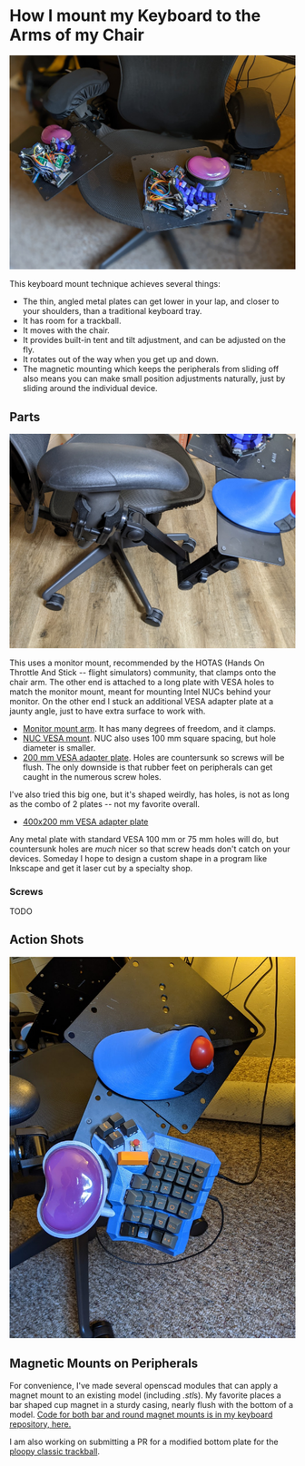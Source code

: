 # How I mount my Keyboard to the Arms of my Chair

![Facing the chair, keyboard and wrist rests magnetically attached to mount](images/facing-with-rests.jpg)

This keyboard mount technique achieves several things:

* The thin, angled metal plates can get lower in your lap, and closer to your shoulders, than a traditional keyboard tray.
* It has room for a trackball.
* It moves with the chair.
* It provides built-in tent and tilt adjustment, and can be adjusted on the fly.
* It rotates out of the way when you get up and down.
* The magnetic mounting which keeps the peripherals from sliding off also means you can make small position adjustments naturally, just by sliding around the individual device.


## Parts

![a view of the side of the mount, attached to the chair](images/side-mounting.jpg)

This uses a monitor mount, recommended by the HOTAS (Hands On Throttle And Stick -- flight simulators) community, that clamps onto the chair arm. The other end is attached to a long plate with VESA holes to match the monitor mount, meant for mounting Intel NUCs behind your monitor. On the other end I stuck an additional VESA adapter plate at a jaunty angle, just to have extra surface to work with.

  * [Monitor mount arm](https://www.amazon.com/gp/product/B00BT7EA18/). It has many degrees of freedom, and it clamps.
  * [NUC VESA mount](https://www.amazon.com/gp/product/B07B44VRL2/). NUC also uses 100 mm square spacing, but hole diameter is smaller.
  * [200 mm VESA adapter plate](https://www.amazon.com/gp/product/B07MJTJ6T4/). Holes are countersunk so screws will be flush. The only downside is that rubber feet on peripherals can get caught in the numerous screw holes.

I've also tried this big one, but it's shaped weirdly, has holes, is not as long as the combo of 2 plates -- not my favorite overall.

  * [400x200 mm VESA adapter plate](https://www.amazon.com/gp/product/B07MCMTCP3/)

Any metal plate with standard VESA 100 mm or 75 mm holes will do, but countersunk holes are _much_ nicer so that screw heads don't catch on your devices. Someday I hope to design a custom shape in a program like Inkscape and get it laser cut by a specialty shop.


### Screws

TODO

## Action Shots

![vertical keyboard tray with trackball and keyboard magnetically attached](images/ploopy-action-shot.jpg)


## Magnetic Mounts on Peripherals

For convenience, I've made several openscad modules that can apply a magnet mount to an existing model (including *.stl*s). My favorite places a bar shaped cup magnet in a sturdy casing, nearly flush with the bottom of a model. [Code for both bar and round magnet mounts is in my keyboard repository, here.](https://github.com/wolfwood/tryadactyl/blob/try-1/util.scad#L171-L192)

I am also working on submitting a PR for a modified bottom plate for the [ploopy classic trackball](https://ploopy.co).
